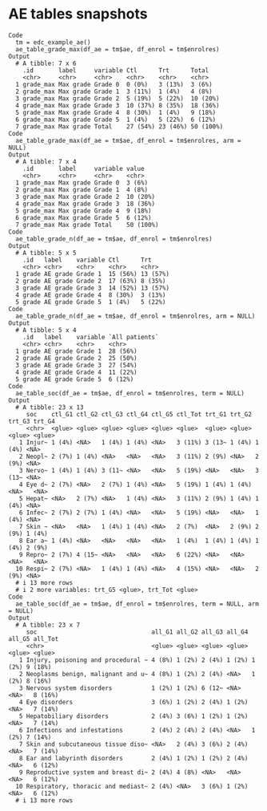 # AE tables snapshots

    Code
      tm = edc_example_ae()
      ae_table_grade_max(df_ae = tm$ae, df_enrol = tm$enrolres)
    Output
      # A tibble: 7 x 6
        .id       label     variable Ctl      Trt      Total    
        <chr>     <chr>     <chr>    <chr>    <chr>    <chr>    
      1 grade_max Max grade Grade 0  0 (0%)   3 (13%)  3 (6%)   
      2 grade_max Max grade Grade 1  3 (11%)  1 (4%)   4 (8%)   
      3 grade_max Max grade Grade 2  5 (19%)  5 (22%)  10 (20%) 
      4 grade_max Max grade Grade 3  10 (37%) 8 (35%)  18 (36%) 
      5 grade_max Max grade Grade 4  8 (30%)  1 (4%)   9 (18%)  
      6 grade_max Max grade Grade 5  1 (4%)   5 (22%)  6 (12%)  
      7 grade_max Max grade Total    27 (54%) 23 (46%) 50 (100%)
    Code
      ae_table_grade_max(df_ae = tm$ae, df_enrol = tm$enrolres, arm = NULL)
    Output
      # A tibble: 7 x 4
        .id       label     variable value    
        <chr>     <chr>     <chr>    <chr>    
      1 grade_max Max grade Grade 0  3 (6%)   
      2 grade_max Max grade Grade 1  4 (8%)   
      3 grade_max Max grade Grade 2  10 (20%) 
      4 grade_max Max grade Grade 3  18 (36%) 
      5 grade_max Max grade Grade 4  9 (18%)  
      6 grade_max Max grade Grade 5  6 (12%)  
      7 grade_max Max grade Total    50 (100%)
    Code
      ae_table_grade_n(df_ae = tm$ae, df_enrol = tm$enrolres)
    Output
      # A tibble: 5 x 5
        .id   label    variable Ctl      Trt     
        <chr> <chr>    <chr>    <chr>    <chr>   
      1 grade AE grade Grade 1  15 (56%) 13 (57%)
      2 grade AE grade Grade 2  17 (63%) 8 (35%) 
      3 grade AE grade Grade 3  14 (52%) 13 (57%)
      4 grade AE grade Grade 4  8 (30%)  3 (13%) 
      5 grade AE grade Grade 5  1 (4%)   5 (22%) 
    Code
      ae_table_grade_n(df_ae = tm$ae, df_enrol = tm$enrolres, arm = NULL)
    Output
      # A tibble: 5 x 4
        .id   label    variable `All patients`
        <chr> <chr>    <chr>    <chr>         
      1 grade AE grade Grade 1  28 (56%)      
      2 grade AE grade Grade 2  25 (50%)      
      3 grade AE grade Grade 3  27 (54%)      
      4 grade AE grade Grade 4  11 (22%)      
      5 grade AE grade Grade 5  6 (12%)       
    Code
      ae_table_soc(df_ae = tm$ae, df_enrol = tm$enrolres, term = NULL)
    Output
      # A tibble: 23 x 13
         soc    ctl_G1 ctl_G2 ctl_G3 ctl_G4 ctl_G5 ctl_Tot trt_G1 trt_G2 trt_G3 trt_G4
         <chr>  <glue> <glue> <glue> <glue> <glue> <glue>  <glue> <glue> <glue> <glue>
       1 Injur~ 1 (4%) <NA>   1 (4%) 1 (4%) <NA>   3 (11%) 3 (13~ 1 (4%) 1 (4%) <NA>  
       2 Neopl~ 2 (7%) 1 (4%) <NA>   <NA>   <NA>   3 (11%) 2 (9%) <NA>   2 (9%) <NA>  
       3 Nervo~ 1 (4%) 1 (4%) 3 (11~ <NA>   <NA>   5 (19%) <NA>   <NA>   3 (13~ <NA>  
       4 Eye d~ 2 (7%) <NA>   2 (7%) 1 (4%) <NA>   5 (19%) 1 (4%) 1 (4%) <NA>   <NA>  
       5 Hepat~ <NA>   2 (7%) <NA>   1 (4%) <NA>   3 (11%) 2 (9%) 1 (4%) 1 (4%) <NA>  
       6 Infec~ 2 (7%) 2 (7%) 1 (4%) <NA>   <NA>   5 (19%) <NA>   <NA>   1 (4%) <NA>  
       7 Skin ~ <NA>   <NA>   1 (4%) 1 (4%) <NA>   2 (7%)  <NA>   2 (9%) 2 (9%) 1 (4%)
       8 Ear a~ 1 (4%) <NA>   <NA>   <NA>   <NA>   1 (4%)  1 (4%) 1 (4%) 1 (4%) 2 (9%)
       9 Repro~ 2 (7%) 4 (15~ <NA>   <NA>   <NA>   6 (22%) <NA>   <NA>   <NA>   <NA>  
      10 Respi~ 2 (7%) <NA>   1 (4%) 1 (4%) <NA>   4 (15%) <NA>   <NA>   2 (9%) <NA>  
      # i 13 more rows
      # i 2 more variables: trt_G5 <glue>, trt_Tot <glue>
    Code
      ae_table_soc(df_ae = tm$ae, df_enrol = tm$enrolres, term = NULL, arm = NULL)
    Output
      # A tibble: 23 x 7
         soc                                all_G1 all_G2 all_G3 all_G4 all_G5 all_Tot
         <chr>                              <glue> <glue> <glue> <glue> <glue> <glue> 
       1 Injury, poisoning and procedural ~ 4 (8%) 1 (2%) 2 (4%) 1 (2%) 1 (2%) 9 (18%)
       2 Neoplasms benign, malignant and u~ 4 (8%) 1 (2%) 2 (4%) <NA>   1 (2%) 8 (16%)
       3 Nervous system disorders           1 (2%) 1 (2%) 6 (12~ <NA>   <NA>   8 (16%)
       4 Eye disorders                      3 (6%) 1 (2%) 2 (4%) 1 (2%) <NA>   7 (14%)
       5 Hepatobiliary disorders            2 (4%) 3 (6%) 1 (2%) 1 (2%) <NA>   7 (14%)
       6 Infections and infestations        2 (4%) 2 (4%) 2 (4%) <NA>   1 (2%) 7 (14%)
       7 Skin and subcutaneous tissue diso~ <NA>   2 (4%) 3 (6%) 2 (4%) <NA>   7 (14%)
       8 Ear and labyrinth disorders        2 (4%) 1 (2%) 1 (2%) 2 (4%) <NA>   6 (12%)
       9 Reproductive system and breast di~ 2 (4%) 4 (8%) <NA>   <NA>   <NA>   6 (12%)
      10 Respiratory, thoracic and mediast~ 2 (4%) <NA>   3 (6%) 1 (2%) <NA>   6 (12%)
      # i 13 more rows

